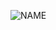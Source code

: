 
![NAME](https://user-images.githubusercontent.com/83312267/143492972-0f80885a-eb51-4773-90af-41f907a9b157.PNG)
